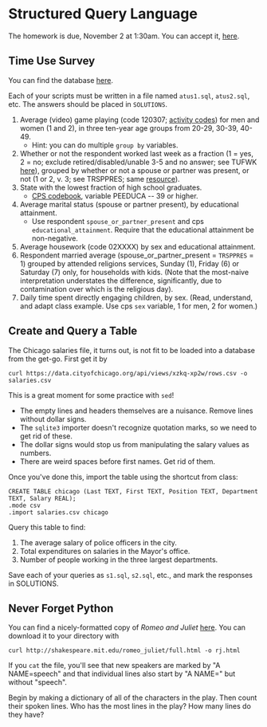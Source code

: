 # Structured Query Language  

The homework is due, November 2 at 1:30am.  You can accept it, [here](https://classroom.github.com/assignment-invitations/de7acce809fc99f051f534d4b454ba0a).

## Time Use Survey

You can find the database [here](http://tinyurl.com/z24cdoz).

Each of your scripts must be written in a file named `atus1.sql`, `atus2.sql`, etc.
The answers should be placed in `SOLUTIONS`.

1. Average (video) game playing (code 120307; [activity codes](http://www.bls.gov/tus/lexiconwex2015.pdf)) for men and women (1 and 2), in three ten-year age groups from 20-29, 30-39, 40-49.
   * Hint: you can do multiple `group by` variables.
2. Whether or not the respondent worked last week as a fraction (1 = yes, 2 = no; exclude retired/disabled/unable 3-5 and no answer; see TUFWK [here](http://www.bls.gov/tus/atusintcodebk15.pdf)), grouped by whether or not
   a spouse or partner was present, or not (1 or 2, v. 3; see TRSPPRES; same [resource](http://www.bls.gov/tus/atusintcodebk15.pdf)). 
3. State with the lowest fraction of high school graduates.
   * [CPS codebook](http://www.bls.gov/tus/atuscpscodebk15.pdf), variable PEEDUCA -- 39 or higher.
4. Average marital status (spouse or partner present), by educational attainment.
   * Use respondent `spouse_or_partner_present` and cps `educational_attainment`.  Require that the educational attainment be non-negative.
5. Average housework (code 02XXXX) by sex and educational attainment.
6. Respondent married average (spouse_or_partner_present = `TRSPPRES` = 1) grouped by attended religions services, Sunday (1), Friday (6) or Saturday (7) only, for households with kids.  (Note that the most-naive interpretation understates the difference, significantly, due to contamination over which is the religious day).
7. Daily time spent directly engaging children, by sex.  (Read, understand, and adapt class example.  Use cps `sex` variable, 1 for men, 2 for women.)

## Create and Query a Table

The Chicago salaries file, it turns out, is not fit to be loaded into a database from the get-go.  First get it by

```
curl https://data.cityofchicago.org/api/views/xzkq-xp2w/rows.csv -o salaries.csv
```

This is a great moment for some practice with `sed`!

* The empty lines and headers themselves are a nuisance.  Remove lines without dollar signs.
* The `sqlite3` importer doesn't recognize quotation marks, so we need to get rid of these.
* The dollar signs would stop us from manipulating the salary values as numbers.
* There are weird spaces before first names.  Get rid of them.

Once you've done this, import the table using the shortcut from class:

```
CREATE TABLE chicago (Last TEXT, First TEXT, Position TEXT, Department TEXT, Salary REAL);
.mode csv
.import salaries.csv chicago
```

Query this table to find:

1. The average salary of police officers in the city.
2. Total expenditures on salaries in the Mayor's office.
3. Number of people working in the three largest departments.

Save each of your queries as `s1.sql`, `s2.sql`, etc., and mark the responses in SOLUTIONS.

## Never Forget Python

You can find a nicely-formatted copy of _Romeo and Juliet_ [here](http://shakespeare.mit.edu/romeo_juliet/full.html).
You can download it to your directory with 

```
curl http://shakespeare.mit.edu/romeo_juliet/full.html -o rj.html
```

If you `cat` the file, you'll see that new speakers are marked by "A NAME=speech"
and that individual lines also start by "A NAME=" but without "speech".

Begin by making a dictionary of all of the characters in the play.
Then count their spoken lines.
Who has the most lines in the play?  How many lines do they have?

